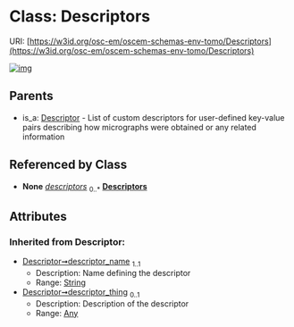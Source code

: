 
# Class: Descriptors



URI: [https://w3id.org/osc-em/oscem-schemas-env-tomo/Descriptors](https://w3id.org/osc-em/oscem-schemas-env-tomo/Descriptors)


[![img](https://yuml.me/diagram/nofunky;dir:TB/class/[Descriptor]^-[Descriptors&#124;descriptor_name(i):string],[Descriptor],[Any])](https://yuml.me/diagram/nofunky;dir:TB/class/[Descriptor]^-[Descriptors&#124;descriptor_name(i):string],[Descriptor],[Any])

## Parents

 *  is_a: [Descriptor](Descriptor.md) - List of custom descriptors for user-defined key-value pairs describing how micrographs were obtained or any related information

## Referenced by Class

 *  **None** *[descriptors](descriptors.md)*  <sub>0..\*</sub>  **[Descriptors](Descriptors.md)**

## Attributes


### Inherited from Descriptor:

 * [Descriptor➞descriptor_name](Descriptor_descriptor_name.md)  <sub>1..1</sub>
     * Description: Name defining the descriptor
     * Range: [String](types/String.md)
 * [Descriptor➞descriptor_thing](Descriptor_descriptor_thing.md)  <sub>0..1</sub>
     * Description: Description of the descriptor
     * Range: [Any](Any.md)
